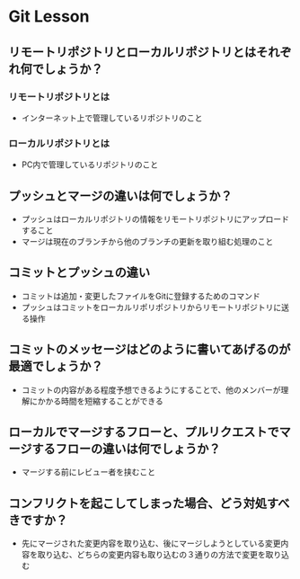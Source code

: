 # Git Lesson

## リモートリポジトリとローカルリポジトリとはそれぞれ何でしょうか？
### リモートリポジトリとは
  - インターネット上で管理しているリポジトリのこと
### ローカルリポジトリとは    
  - PC内で管理しているリポジトリのこと
  

## プッシュとマージの違いは何でしょうか？
  - プッシュはローカルリポジトリの情報をリモートリポジトリにアップロードすること
  - マージは現在のブランチから他のブランチの更新を取り組む処理のこと


## コミットとプッシュの違い
  - コミットは追加・変更したファイルをGitに登録するためのコマンド
  - プッシュはコミットをローカルリポリポジトリからリモートリポジトリに送る操作


## コミットのメッセージはどのように書いてあげるのが最適でしょうか？
  - コミットの内容がある程度予想できるようにすることで、他のメンバーが理解にかかる時間を短縮することができる


## ローカルでマージするフローと、プルリクエストでマージするフローの違いは何でしょうか？
  - マージする前にレビュー者を挟むこと


## コンフリクトを起こしてしまった場合、どう対処すべきですか？
  - 先にマージされた変更内容を取り込む、後にマージしようとしている変更内容を取り込む、どちらの変更内容も取り込むの３通りの方法で変更を取り込む
